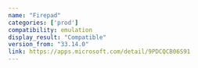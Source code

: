 ```yaml
---
name: "Firepad"
categories: ['prod']
compatibility: emulation
display_result: "Compatible"
version_from: "33.14.0"
link: https://apps.microsoft.com/detail/9PDCQCB06S91
---
```

